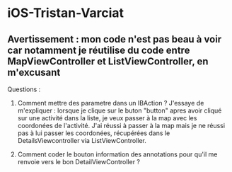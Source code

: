 # iOS-Tristan-Varciat

## Avertissement : mon code n'est pas beau à voir car notamment je réutilise du code entre MapViewController et ListViewController, en m'excusant 

Questions :

1) Comment mettre des parametre dans un IBAction ? J'essaye de m'expliquer : lorsque je clique sur le buton "button" apres avoir cliqué sur une activité dans la liste, je veux passer à la map avec les coordonées de l'activité. J'ai réussi à passer à la map mais je ne réussi pas à lui passer les coordonées, récupérées dans le DetailsViewcontroller via ListViewController.

2) Comment coder le bouton information des annotations pour qu'il me renvoie vers le bon DetailViewController ?
